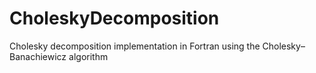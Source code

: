 # CholeskyDecomposition
Cholesky decomposition implementation in Fortran using the Cholesky–Banachiewicz algorithm
